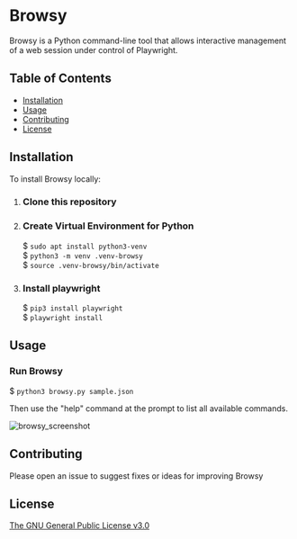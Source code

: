 # Browsy

Browsy is a Python command-line tool that allows interactive management of a web session under control of Playwright.

## Table of Contents

- [Installation](#Installation)
- [Usage](#Usage)
- [Contributing](#Contributing)
- [License](#License)

## Installation

To install Browsy locally:

1. ### Clone this repository

2. ### Create Virtual Environment for Python
    $ `sudo apt install python3-venv`  
    $ `python3 -m venv .venv-browsy`  
    $ `source .venv-browsy/bin/activate`

3. ### Install playwright
    $ `pip3 install playwright`  
    $ `playwright install`  

## Usage

### Run Browsy
$ `python3 browsy.py sample.json`

Then use the "help" command at the prompt to list all available commands.

![browsy_screenshot](https://github.com/mdelgadonyc/browsy/assets/17136771/7fc57c0e-beb0-483d-90e7-10648234e989)

## Contributing

Please open an issue to suggest fixes or ideas for improving Browsy

## License

[The GNU General Public License v3.0](https://www.gnu.org/licenses/gpl-3.0.en.html)
